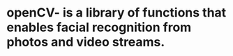 # openCV- is a library of functions that enables facial recognition from photos and video streams. 
